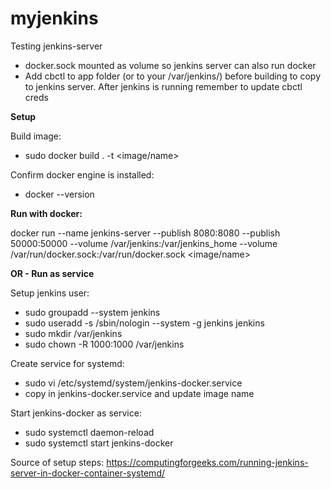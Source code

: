 # myjenkins
Testing jenkins-server 

  - docker.sock mounted as volume so jenkins server can also run docker
  - Add cbctl to app folder (or to your /var/jenkins/) before building to copy to jenkins server. After jenkins is running remember to update cbctl creds

**Setup**

Build image:
  - sudo docker build . -t <image/name>

Confirm docker engine is installed:
  - docker --version

**Run with docker:**

docker run  --name jenkins-server --publish 8080:8080 --publish 50000:50000  --volume /var/jenkins:/var/jenkins_home --volume /var/run/docker.sock:/var/run/docker.sock <image/name>
	  
**OR - Run as service**

Setup jenkins user:
  - sudo groupadd --system jenkins
  - sudo useradd -s /sbin/nologin --system -g jenkins jenkins
  - sudo mkdir /var/jenkins
  - sudo chown -R 1000:1000 /var/jenkins

Create service for systemd:
  - sudo vi /etc/systemd/system/jenkins-docker.service
  - copy in jenkins-docker.service and update image name

Start jenkins-docker as service:
  - sudo systemctl daemon-reload
  - sudo systemctl start jenkins-docker
  
Source of setup steps:
https://computingforgeeks.com/running-jenkins-server-in-docker-container-systemd/
